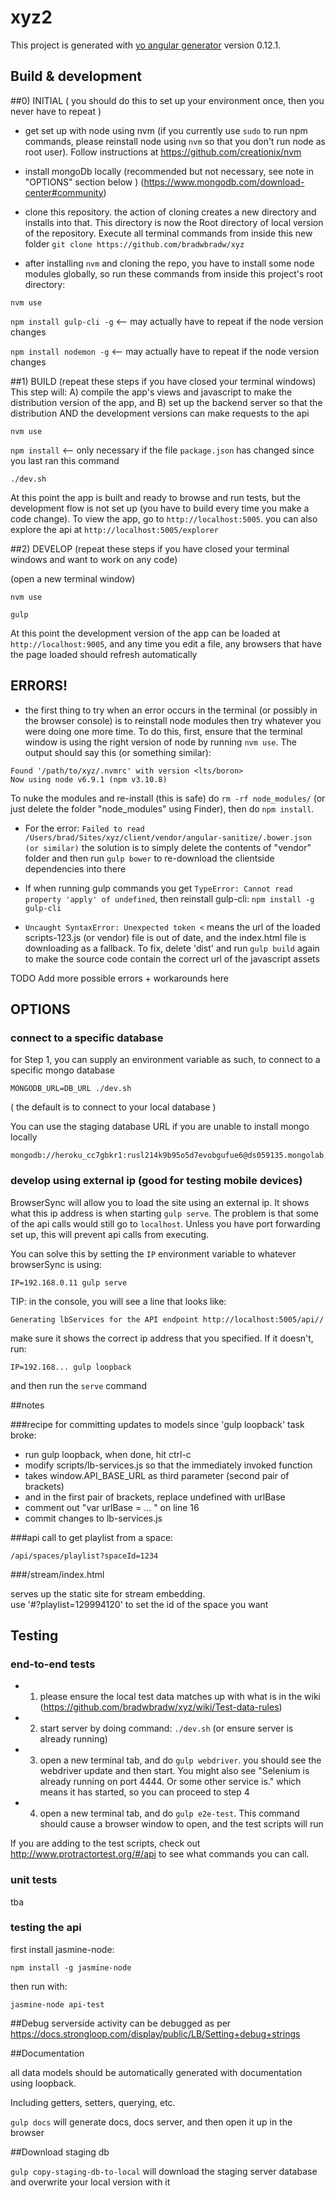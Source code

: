 # xyz2

This project is generated with [yo angular generator](https://github.com/yeoman/generator-angular)
version 0.12.1.

## Build & development

##0) INITIAL ( you should do this to set up your environment once, then you never have to repeat )

- get set up with node using nvm (if you currently use `sudo` to run npm commands, please reinstall node using `nvm` so that you don't run node as root user).  Follow instructions at https://github.com/creationix/nvm

- install mongoDb locally (recommended but not necessary, see note in "OPTIONS" section below )
 (https://www.mongodb.com/download-center#community)
 
 - clone this repository. the action of cloning creates a new directory and installs into that.  This directory is now the Root directory of local version of the repository. Execute all terminal commands from inside this new folder
`git clone https://github.com/bradwbradw/xyz`
 
- after installing `nvm` and cloning the repo, you have to install some node modules globally, so run these commands from inside this project's root directory:

`nvm use`

`npm install gulp-cli -g` <-- may actually have to repeat if the node version changes

`npm install nodemon -g` <-- may actually have to repeat if the node version changes

##1) BUILD (repeat these steps if you have closed your terminal windows)
This step will: A) compile the app's views and javascript to make the distribution version of the app, and B) set up the backend server so that the distribution AND the development versions can make requests to the api

`nvm use`

`npm install` <-- only necessary if the file `package.json` has changed since you last ran this command

`./dev.sh`

At this point the app is built and ready to browse and run tests, but the development flow is not set up (you have to build every time you make a code change). To view the app, go to `http://localhost:5005`.  you can also explore the api at `http://localhost:5005/explorer`


##2) DEVELOP (repeat these steps if you have closed your terminal windows and want to work on any code)

(open a new terminal window)

`nvm use`

`gulp`

At this point the development version of the app can be loaded at `http://localhost:9005`, and any time you edit a file, any browsers that have the page loaded should refresh automatically


## ERRORS! 

- the first thing to try when an error occurs in the terminal (or possibly in the browser console) is to reinstall node modules then try whatever you were doing one more time.   To do this, first, ensure that the terminal window is using the right version of node by running `nvm use`.  The output should say this (or something similar):

```
Found '/path/to/xyz/.nvmrc' with version <lts/boron>
Now using node v6.9.1 (npm v3.10.8)
```

To nuke the modules and re-install (this is safe) do `rm -rf node_modules/` (or just delete the folder "node_modules" using Finder), then do `npm install`.  

- For the error: `Failed to read /Users/brad/Sites/xyz/client/vendor/angular-sanitize/.bower.json (or similar)` the solution
is to simply delete the contents of "vendor" folder and then run `gulp bower` to re-download the clientside dependencies into there

- If when running gulp commands you get `TypeError: Cannot read property 'apply' of undefined`, then reinstall gulp-cli:
`npm install -g gulp-cli`

- `Uncaught SyntaxError: Unexpected token <` means the url of the loaded scripts-123.js (or vendor) file is out of date, and the index.html file is downloading as a fallback.
To fix, delete 'dist' and run `gulp build` again to make the source code contain the correct url of the javascript assets

TODO Add more possible errors + workarounds here

## OPTIONS

### connect to a specific database
for Step 1, you can supply an environment variable as such, to connect to a specific mongo database

`MONGODB_URL=DB_URL ./dev.sh`

( the default is to connect to your local database )

You can use the staging database URL if you are unable to install mongo locally
```
mongodb://heroku_cc7gbkr1:rusl214k9b95o5d7evobgufue6@ds059135.mongolab.com:59135/heroku_cc7gbkr1
```

### develop using external ip (good for testing mobile devices)

BrowserSync will allow you to load the site using an external ip. It shows what this ip address is when starting `gulp serve`.  The problem is that some of the api calls would still go to `localhost`.  Unless you have port forwarding set up, this will prevent api calls from executing.

You can solve this by setting the `IP` environment variable to whatever browserSync is using:

```
IP=192.168.0.11 gulp serve
```

TIP: in the console, you will see a line that looks like:
```
Generating lbServices for the API endpoint http://localhost:5005/api//
```

make sure it shows the correct ip address that you specified.  If it doesn't, run: 

```
IP=192.168... gulp loopback
```
and then run the `serve` command



##notes


###recipe for committing updates to models since 'gulp loopback' task broke:
- run gulp loopback, when done, hit ctrl-c
- modify scripts/lb-services.js so that the immediately invoked function
- takes window.API_BASE_URL as third parameter (second pair of brackets)
- and in the first pair of brackets, replace undefined with urlBase
- comment out "var urlBase = ... " on line 16
- commit changes to lb-services.js

###api call to get playlist from a space:

`/api/spaces/playlist?spaceId=1234`

###/stream/index.html

serves up the static site for stream embedding.  
use '#?playlist=129994120' to set the id of the space you want


## Testing

### end-to-end tests

- 1) please ensure the local test data matches up with what is in the wiki (https://github.com/bradwbradw/xyz/wiki/Test-data-rules)

- 2) start server by doing command: `./dev.sh` (or ensure server is already running)
  
- 3) open a new terminal tab, and do `gulp webdriver`.  you should see the webdriver update and then start. You might also see  "Selenium is already running on port 4444. Or some other service is." which means it has started, so you can proceed to step 4

- 4) open a new terminal tab, and do `gulp e2e-test`. This command should cause a browser window to open, and the test scripts will run

If you are adding to the test scripts, check out http://www.protractortest.org/#/api to see what commands you can call.

### unit tests
tba

### testing the api

first install jasmine-node:

`npm install -g jasmine-node`

then run with:

`jasmine-node api-test`

##Debug
serverside activity can be debugged as per https://docs.strongloop.com/display/public/LB/Setting+debug+strings

##Documentation

all data models should be automatically generated with documentation using loopback.

Including getters, setters, querying, etc.

`gulp docs` will generate docs, docs server, and then open it up in the browser

##Download staging db

`gulp copy-staging-db-to-local` will download the staging server database and overwrite your local version with it
